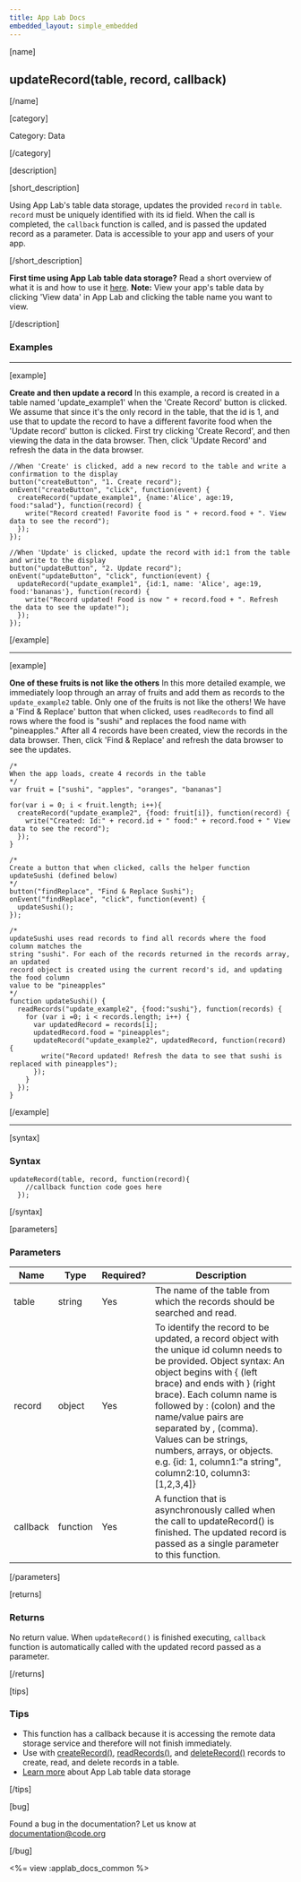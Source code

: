```yaml
---
title: App Lab Docs
embedded_layout: simple_embedded
---
```


[name]

## updateRecord(table, record, callback)

[/name]


[category]

Category: Data

[/category]

[description]

[short_description]

Using App Lab's table data storage, updates the provided `record` in `table`. `record` must be uniquely identified with its id field. When the call is completed, the `callback` function is called, and is passed the updated record as a parameter. Data is accessible to your app and users of your app.

[/short_description]

**First time using App Lab table data storage?** Read a short overview of what it is and how to use it [here](/applab/docs/tabledatastorage).
**Note:** View your app's table data by clicking 'View data' in App Lab and clicking the table name you want to view.

[/description]

### Examples
____________________________________________________

[example]

**Create and then update a record** In this example, a record is created in a table named 'update_example1' when the 'Create Record' button is clicked. We assume that since it's the only record in the table, that the id is 1, and use that to update the record to have a different favorite food when the 'Update record' button is clicked. First try clicking 'Create Record', and then viewing the data in the data browser. Then, click 'Update Record' and refresh the data in the data browser.


```
//When 'Create' is clicked, add a new record to the table and write a confirmation to the display
button("createButton", "1. Create record");
onEvent("createButton", "click", function(event) {
  createRecord("update_example1", {name:'Alice', age:19, food:"salad"}, function(record) {
    write("Record created! Favorite food is " + record.food + ". View data to see the record");
  });
});

//When 'Update' is clicked, update the record with id:1 from the table and write to the display
button("updateButton", "2. Update record");
onEvent("updateButton", "click", function(event) {
  updateRecord("update_example1", {id:1, name: 'Alice', age:19, food:'bananas'}, function(record) {
    write("Record updated! Food is now " + record.food + ". Refresh the data to see the update!");
  });
});

```

[/example]

____________________________________________________

[example]

**One of these fruits is not like the others** In this more detailed example, we immediately loop
through an array of fruits and add them as records to the `update_example2` table. Only one of the
fruits is not like the others! We have a 'Find & Replace' button that when clicked, uses `readRecords`
to find all rows where the food is "sushi" and replaces the food name with "pineapples." After all
4 records have been created, view the records in the data browser. Then, click 'Find & Replace' and
refresh the data browser to see the updates.


```
/*
When the app loads, create 4 records in the table
*/
var fruit = ["sushi", "apples", "oranges", "bananas"]

for(var i = 0; i < fruit.length; i++){
  createRecord("update_example2", {food: fruit[i]}, function(record) {
    write("Created: Id:" + record.id + " food:" + record.food + " View data to see the record");
  });
}

/*
Create a button that when clicked, calls the helper function updateSushi (defined below)
*/
button("findReplace", "Find & Replace Sushi");
onEvent("findReplace", "click", function(event) {
  updateSushi();
});

/*
updateSushi uses read records to find all records where the food column matches the
string "sushi". For each of the records returned in the records array, an updated
record object is created using the current record's id, and updating the food column
value to be "pineapples"
*/
function updateSushi() {
  readRecords("update_example2", {food:"sushi"}, function(records) {
    for (var i =0; i < records.length; i++) {
      var updatedRecord = records[i];
      updatedRecord.food = "pineapples";
      updateRecord("update_example2", updatedRecord, function(record) {
        write("Record updated! Refresh the data to see that sushi is replaced with pineapples");
      });
    }
  });
}

```

[/example]

____________________________________________________

[syntax]

### Syntax

```
updateRecord(table, record, function(record){
    //callback function code goes here
  });
```

[/syntax]

[parameters]

### Parameters

| Name  | Type | Required? | Description |
|-----------------|------|-----------|-------------|
| table | string | Yes | The name of the table from which the records should be searched and read. |
| record | object | Yes | To identify the record to be updated, a record object with the unique id column needs to be provided. Object syntax: An object begins with { (left brace) and ends with } (right brace). Each column name is followed by : (colon) and the name/value pairs are separated by , (comma). Values can be strings, numbers, arrays, or objects. e.g. {id: 1, column1:"a string", column2:10, column3:[1,2,3,4]} |
| callback | function | Yes | A function that is asynchronously called when the call to updateRecord() is finished. The updated record is passed as a single parameter to this function. |

[/parameters]

[returns]

### Returns
No return value. When `updateRecord()` is finished executing, `callback` function is automatically called with the updated record passed as a parameter.

[/returns]

[tips]

### Tips
- This function has a callback because it is accessing the remote data storage service and therefore will not finish immediately.
- Use with [createRecord()](/applab/docs/createRecord), [readRecords()](/applab/docs/readRecords), and [deleteRecord()](/applab/docs/updateRecord) records to create, read, and delete records in a table.
- [Learn more](/applab/docs/tabledatastorage) about App Lab table data storage

[/tips]

[bug]

Found a bug in the documentation? Let us know at documentation@code.org

[/bug]

<%= view :applab_docs_common %>
